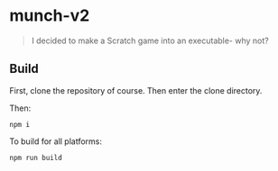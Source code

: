 # munch-v2
> I decided to make a Scratch game into an executable- why not?

## Build

First, clone the repository of course. Then enter the clone directory.

Then:

```
npm i
```

To build for all platforms:

```
npm run build
```